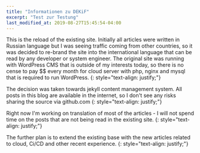 ```yaml
---
title: "Informationen zu DEKiF"
excerpt: "Test zur Testung"
last_modified_at: 2019-08-27T15:45:54-04:00
---
```



This is the reload of the existing site. Initially all articles were written in Russian language but I was seeing traffic coming from other countries, so it was decided to re-brand the site into the international language that can be read by any developer or system engineer. The original site was running with WordPress CMS that is outside of my interests today, so there is no cense to pay $$ every month for cloud server with php, nginx and mysql that is required to run WordPress.
{: style="text-align: justify;"}

The decision was taken towards jekyll content management system. All posts in this blog are available in the internet, so I don't see any risks sharing the source via github.com
{: style="text-align: justify;"}

Right now I'm working on translation of most of the articles - I will not spend time on the posts that are not being read in the existing site.
{: style="text-align: justify;"}

The further plan is to extend the existing base with the new articles related to cloud, Ci/CD and other recent experience.
{: style="text-align: justify;"}
